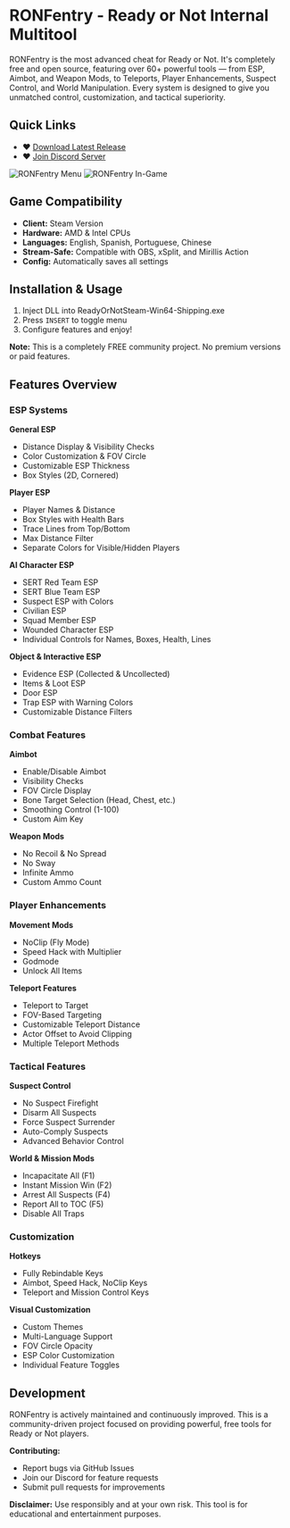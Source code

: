 # RONFentry - Ready or Not Internal Multitool

RONFentry is the most advanced cheat for Ready or Not. It's completely free and open source, featuring over 60+ powerful tools — from ESP, Aimbot, and Weapon Mods, to Teleports, Player Enhancements, Suspect Control, and World Manipulation. Every system is designed to give you unmatched control, customization, and tactical superiority.

## Quick Links

- ♥ [Download Latest Release](https://github.com/Wimberton/ReadyOrNot-FENTRY/releases/latest)
- ♥ [Join Discord Server](https://discord.gg/fentry)

![RONFentry Menu](https://i.imgur.com/fIHre6V.png)
![RONFentry In-Game](https://i.imgur.com/QfZbdtd.jpeg)

## Game Compatibility

- **Client:** Steam Version
- **Hardware:** AMD & Intel CPUs
- **Languages:** English, Spanish, Portuguese, Chinese
- **Stream-Safe:** Compatible with OBS, xSplit, and Mirillis Action
- **Config:** Automatically saves all settings

## Installation & Usage

1. Inject DLL into ReadyOrNotSteam-Win64-Shipping.exe
2. Press `INSERT` to toggle menu
3. Configure features and enjoy!

**Note:** This is a completely FREE community project. No premium versions or paid features.

## Features Overview

### ESP Systems

**General ESP**

- Distance Display & Visibility Checks
- Color Customization & FOV Circle
- Customizable ESP Thickness
- Box Styles (2D, Cornered)

**Player ESP**

- Player Names & Distance
- Box Styles with Health Bars
- Trace Lines from Top/Bottom
- Max Distance Filter
- Separate Colors for Visible/Hidden Players

**AI Character ESP**

- SERT Red Team ESP
- SERT Blue Team ESP
- Suspect ESP with Colors
- Civilian ESP
- Squad Member ESP
- Wounded Character ESP
- Individual Controls for Names, Boxes, Health, Lines

**Object & Interactive ESP**

- Evidence ESP (Collected & Uncollected)
- Items & Loot ESP
- Door ESP
- Trap ESP with Warning Colors
- Customizable Distance Filters

### Combat Features

**Aimbot**

- Enable/Disable Aimbot
- Visibility Checks
- FOV Circle Display
- Bone Target Selection (Head, Chest, etc.)
- Smoothing Control (1-100)
- Custom Aim Key

**Weapon Mods**

- No Recoil & No Spread
- No Sway
- Infinite Ammo
- Custom Ammo Count

### Player Enhancements

**Movement Mods**

- NoClip (Fly Mode)
- Speed Hack with Multiplier
- Godmode
- Unlock All Items

**Teleport Features**

- Teleport to Target
- FOV-Based Targeting
- Customizable Teleport Distance
- Actor Offset to Avoid Clipping
- Multiple Teleport Methods

### Tactical Features

**Suspect Control**

- No Suspect Firefight
- Disarm All Suspects
- Force Suspect Surrender
- Auto-Comply Suspects
- Advanced Behavior Control

**World & Mission Mods**

- Incapacitate All (F1)
- Instant Mission Win (F2)
- Arrest All Suspects (F4)
- Report All to TOC (F5)
- Disable All Traps

### Customization

**Hotkeys**

- Fully Rebindable Keys
- Aimbot, Speed Hack, NoClip Keys
- Teleport and Mission Control Keys

**Visual Customization**

- Custom Themes
- Multi-Language Support
- FOV Circle Opacity
- ESP Color Customization
- Individual Feature Toggles

## Development

RONFentry is actively maintained and continuously improved. This is a community-driven project focused on providing powerful, free tools for Ready or Not players.

**Contributing:**

- Report bugs via GitHub Issues
- Join our Discord for feature requests
- Submit pull requests for improvements

**Disclaimer:** Use responsibly and at your own risk. This tool is for educational and entertainment purposes.
